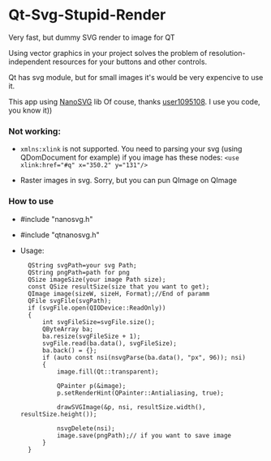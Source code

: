# Qt-Svg-Stupid-Render

Very fast, but dummy SVG render to image for QT

Using vector graphics in your project solves the problem of resolution-independent resources for your buttons and other controls.

Qt has svg module, but for small images it's would be very expencive to use it.

This app using [NanoSVG](https://github.com/memononen/nanosvg) lib
Of couse, thanks [user1095108](https://github.com/user1095108/). I use you code, you know it))

### Not working:

- `xmlns:xlink` is not supported. You need to parsing your svg (using QDomDocument for example) if you image has these nodes:
  `<use xlink:href="#q" x="350.2" y="131"/>`

- Raster images in svg. Sorry, but you can pun QImage on QImage

### How to use

- #include "nanosvg.h"
- #include "qtnanosvg.h"
- Usage:

        QString svgPath=your svg Path;
        QString pngPath=path for png
        QSize imageSize(your image Path size);
        const QSize resultSize(size that you want to get);
        QImage image(sizeW, sizeH, Format);//End of paramm
        QFile svgFile(svgPath);
        if (svgFile.open(QIODevice::ReadOnly))
        {
            int svgFileSize=svgFile.size();
            QByteArray ba;
            ba.resize(svgFileSize + 1);
            svgFile.read(ba.data(), svgFileSize);
            ba.back() = {};
            if (auto const nsi(nsvgParse(ba.data(), "px", 96)); nsi)
            {
                image.fill(Qt::transparent);

                QPainter p(&image);
                p.setRenderHint(QPainter::Antialiasing, true);

                drawSVGImage(&p, nsi, resultSize.width(), resultSize.height());

                nsvgDelete(nsi);
                image.save(pngPath);// if you want to save image
            }
        }
